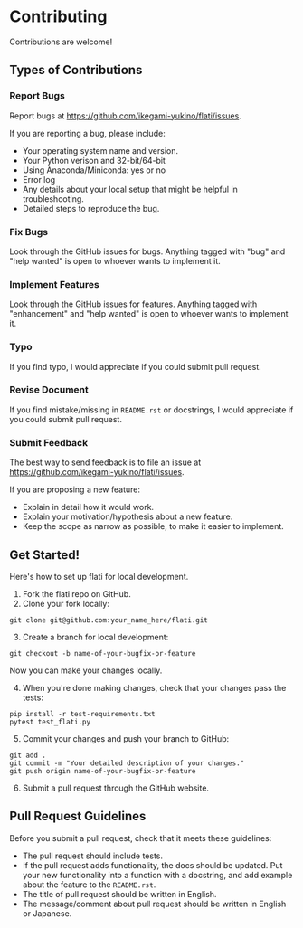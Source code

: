 # Contributing

Contributions are welcome!

## Types of Contributions

### Report Bugs

Report bugs at https://github.com/ikegami-yukino/flati/issues.

If you are reporting a bug, please include:

- Your operating system name and version.
- Your Python verison and 32-bit/64-bit
- Using Anaconda/Miniconda: yes or no
- Error log
- Any details about your local setup that might be helpful in troubleshooting.
- Detailed steps to reproduce the bug.

### Fix Bugs

Look through the GitHub issues for bugs. Anything tagged with "bug" and "help wanted" is open to whoever wants to implement it.

### Implement Features

Look through the GitHub issues for features. Anything tagged with "enhancement" and "help wanted" is open to whoever wants to implement it.

### Typo

If you find typo, I would appreciate if you could submit pull request.

### Revise Document

If you find mistake/missing in `README.rst` or docstrings, I would appreciate if you could submit pull request.

### Submit Feedback

The best way to send feedback is to file an issue at https://github.com/ikegami-yukino/flati/issues.

If you are proposing a new feature:

- Explain in detail how it would work.
- Explain your motivation/hypothesis about a new feature.
- Keep the scope as narrow as possible, to make it easier to implement.

## Get Started!

Here's how to set up flati for local development.

1. Fork the flati repo on GitHub.
2. Clone your fork locally:

```shell
git clone git@github.com:your_name_here/flati.git
```

3. Create a branch for local development:

```shell
git checkout -b name-of-your-bugfix-or-feature
```

Now you can make your changes locally.

4. When you're done making changes, check that your changes pass the tests:

```shell
pip install -r test-requirements.txt
pytest test_flati.py
```

5. Commit your changes and push your branch to GitHub:

```shell
git add .
git commit -m "Your detailed description of your changes."
git push origin name-of-your-bugfix-or-feature
```

6. Submit a pull request through the GitHub website.

## Pull Request Guidelines

Before you submit a pull request, check that it meets these guidelines:

- The pull request should include tests.
- If the pull request adds functionality, the docs should be updated. Put your new functionality into a function with a docstring, and add example about the feature to the `README.rst`.
- The title of pull request should be written in English.
- The message/comment about pull request should be written in English or Japanese.
